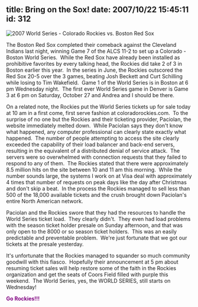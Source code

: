 title: Bring on the Sox!
date: 2007/10/22 15:45:11
id: 312
---
![2007 World Series - Colorado Rockies vs. Boston Red Sox](/journal_images/mini-DSC01776-journal.jpg)

The Boston Red Sox completed their comeback against the Cleveland Indians last night, winning Game 7 of the ALCS 11-2 to set up a Colorado - Boston World Series.  While the Red Sox have already been installed as prohibitive favorites by every talking head, the Rockies did take 2 of 3 in Boston earlier this year.  In the series in June, the Rockies outscored the Red Sox 20-5 over the 3 games, beating Josh Beckett and Curt Schilling while losing to Tim Wakefield.  Game 1 of the World Series is in Boston at 6 pm Wednesday night.  The first ever World Series game in Denver is Game 3 at 6 pm on Saturday, October 27 and Andrea and I should be there.

On a related note, the Rockies put the World Series tickets up for sale today at 10 am in a first come, first serve fashion at coloradorockies.com.  To the surprise of no one but the Rockies and their ticketing provider, Paciolan, the website immediately melted down.  While Paciolan says they don't know what happened, any computer professional can clearly state exactly what happened.  The number of people attempting to access the site clearly exceeded the capability of their load balancer and back-end servers, resulting in the equivalent of a distributed denial of service attack.  The servers were so overwhelmed with connection requests that they failed to respond to any of them.  The Rockies stated that there were approximately 8.5 million hits on the site between 10 and 11 am this morning.  While the number sounds large, the systems I work on at Visa deal with approximately 4 times that number of requests on peak days like the day after Christmas and don't skip a beat.  In the process the Rockies managed to sell less than 500 of the 18,000 available tickets and the crush brought down Paciolan's entire North American network.

Paciolan and the Rockies swore that they had the resources to handle the World Series ticket load.  They clearly didn't.  They even had load problems with the season ticket holder presale on Sunday afternoon, and that was only open to the 8000 or so season ticket holders.  This was an easily predictable and preventable problem.  We're just fortunate that we got our tickets at the presale yesterday.

It's unfortunate that the Rockies managed to squander so much community goodwill with this fiasco.  Hopefully their announcement at 5 pm about resuming ticket sales will help restore some of the faith in the Rockies organization and get the seats of Coors Field filled with purple this weekend.  The World Series, yes, the WORLD SERIES, still starts on Wednesday!

**<font color="#800080">Go Rockies!!!**